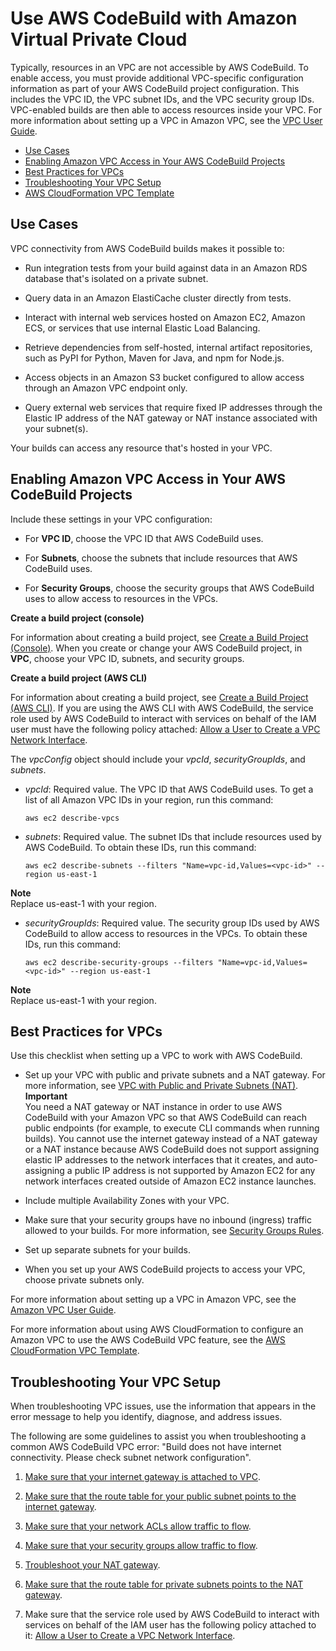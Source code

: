 # Use AWS CodeBuild with Amazon Virtual Private Cloud<a name="vpc-support"></a>

Typically, resources in an VPC are not accessible by AWS CodeBuild\. To enable access, you must provide additional VPC\-specific configuration information as part of your AWS CodeBuild project configuration\. This includes the VPC ID, the VPC subnet IDs, and the VPC security group IDs\. VPC\-enabled builds are then able to access resources inside your VPC\. For more information about setting up a VPC in Amazon VPC, see the [VPC User Guide](http://docs.aws.amazon.com/AmazonVPC/latest/UserGuide//VPC_Introduction.html)\.


+ [Use Cases](#use-cases)
+ [Enabling Amazon VPC Access in Your AWS CodeBuild Projects](#enabling-vpc-access-in-projects)
+ [Best Practices for VPCs](#best-practices-for-vpcs)
+ [Troubleshooting Your VPC Setup](#troubleshooting-vpc)
+ [AWS CloudFormation VPC Template](cloudformation-vpc-template.md)

## Use Cases<a name="use-cases"></a>

VPC connectivity from AWS CodeBuild builds makes it possible to:

+ Run integration tests from your build against data in an Amazon RDS database that's isolated on a private subnet\.

+ Query data in an Amazon ElastiCache cluster directly from tests\.

+ Interact with internal web services hosted on Amazon EC2, Amazon ECS, or services that use internal Elastic Load Balancing\.

+ Retrieve dependencies from self\-hosted, internal artifact repositories, such as PyPI for Python, Maven for Java, and npm for Node\.js\.

+ Access objects in an Amazon S3 bucket configured to allow access through an Amazon VPC endpoint only\.

+ Query external web services that require fixed IP addresses through the Elastic IP address of the NAT gateway or NAT instance associated with your subnet\(s\)\.

Your builds can access any resource that's hosted in your VPC\.

## Enabling Amazon VPC Access in Your AWS CodeBuild Projects<a name="enabling-vpc-access-in-projects"></a>

Include these settings in your VPC configuration:

+ For **VPC ID**, choose the VPC ID that AWS CodeBuild uses\.

+ For **Subnets**, choose the subnets that include resources that AWS CodeBuild uses\.

+ For **Security Groups**, choose the security groups that AWS CodeBuild uses to allow access to resources in the VPCs\.

**Create a build project \(console\)**

For information about creating a build project, see [Create a Build Project \(Console\)](create-project.md#create-project-console)\. When you create or change your AWS CodeBuild project, in **VPC**, choose your VPC ID, subnets, and security groups\. 

**Create a build project \(AWS CLI\)**

For information about creating a build project, see [Create a Build Project \(AWS CLI\)](create-project.md#create-project-cli)\. If you are using the AWS CLI with AWS CodeBuild, the service role used by AWS CodeBuild to interact with services on behalf of the IAM user must have the following policy attached: [Allow a User to Create a VPC Network Interface](auth-and-access-control-iam-identity-based-access-control.md#customer-managed-policies-example-create-vpc-network-interface)\.

The *vpcConfig* object should include your *vpcId*, *securityGroupIds*, and *subnets*\.

+ *vpcId*: Required value\. The VPC ID that AWS CodeBuild uses\. To get a list of all Amazon VPC IDs in your region, run this command:

  ```
  aws ec2 describe-vpcs
  ```

+ *subnets*: Required value\. The subnet IDs that include resources used by AWS CodeBuild\. To obtain these IDs, run this command:

  ```
  aws ec2 describe-subnets --filters "Name=vpc-id,Values=<vpc-id>" --region us-east-1
  ```
**Note**  
Replace us\-east\-1 with your region\.

+ *securityGroupIds*: Required value\. The security group IDs used by AWS CodeBuild to allow access to resources in the VPCs\. To obtain these IDs, run this command:

  ```
  aws ec2 describe-security-groups --filters "Name=vpc-id,Values=<vpc-id>" --region us-east-1
  ```
**Note**  
Replace us\-east\-1 with your region\.

## Best Practices for VPCs<a name="best-practices-for-vpcs"></a>

Use this checklist when setting up a VPC to work with AWS CodeBuild\.

+ Set up your VPC with public and private subnets and a NAT gateway\. For more information, see [VPC with Public and Private Subnets \(NAT\)](http://docs.aws.amazon.com/AmazonVPC/latest/UserGuide//VPC_Scenario2.html)\.
**Important**  
You need a NAT gateway or NAT instance in order to use AWS CodeBuild with your Amazon VPC so that AWS CodeBuild can reach public endpoints \(for example, to execute CLI commands when running builds\)\. You cannot use the internet gateway instead of a NAT gateway or a NAT instance because AWS CodeBuild does not support assigning elastic IP addresses to the network interfaces that it creates, and auto\-assigning a public IP address is not supported by Amazon EC2 for any network interfaces created outside of Amazon EC2 instance launches\. 

+ Include multiple Availability Zones with your VPC\.

+ Make sure that your security groups have no inbound \(ingress\) traffic allowed to your builds\. For more information, see [Security Groups Rules](http://docs.aws.amazon.com/AmazonVPC/latest/UserGuide//VPC_SecurityGroups.html#SecurityGroupRules)\.

+ Set up separate subnets for your builds\.

+ When you set up your AWS CodeBuild projects to access your VPC, choose private subnets only\. 

For more information about setting up a VPC in Amazon VPC, see the [Amazon VPC User Guide](http://docs.aws.amazon.com/AmazonVPC/latest/UserGuide//VPC_Introduction.html)\.

For more information about using AWS CloudFormation to configure an Amazon VPC to use the AWS CodeBuild VPC feature, see the [AWS CloudFormation VPC Template](cloudformation-vpc-template.md)\.

## Troubleshooting Your VPC Setup<a name="troubleshooting-vpc"></a>

When troubleshooting VPC issues, use the information that appears in the error message to help you identify, diagnose, and address issues\.

The following are some guidelines to assist you when troubleshooting a common AWS CodeBuild VPC error: "Build does not have internet connectivity\. Please check subnet network configuration"\. 

1. [Make sure that your internet gateway is attached to VPC](http://docs.aws.amazon.com/AmazonVPC/latest/UserGuide//VPC_Internet_Gateway.html#Add_IGW_Attach_Gateway)\.

1. [Make sure that the route table for your public subnet points to the internet gateway](http://docs.aws.amazon.com/AmazonVPC/latest/UserGuide//VPC_Route_Tables.html#route-tables-internet-gateway)\.

1. [Make sure that your network ACLs allow traffic to flow](http://docs.aws.amazon.com/AmazonVPC/latest/UserGuide//VPC_ACLs.html#ACLRules)\.

1. [Make sure that your security groups allow traffic to flow](http://docs.aws.amazon.com/AmazonVPC/latest/UserGuide//VPC_SecurityGroups.html#SecurityGroupRules)\.

1. [Troubleshoot your NAT gateway](http://docs.aws.amazon.com/AmazonVPC/latest/UserGuide//vpc-nat-gateway.html#nat-gateway-troubleshooting)\.

1. [Make sure that the route table for private subnets points to the NAT gateway](http://docs.aws.amazon.com/AmazonVPC/latest/UserGuide//VPC_Route_Tables.html#route-tables-nat)\.

1. Make sure that the service role used by AWS CodeBuild to interact with services on behalf of the IAM user has the following policy attached to it: [Allow a User to Create a VPC Network Interface](auth-and-access-control-iam-identity-based-access-control.md#customer-managed-policies-example-create-vpc-network-interface)\.